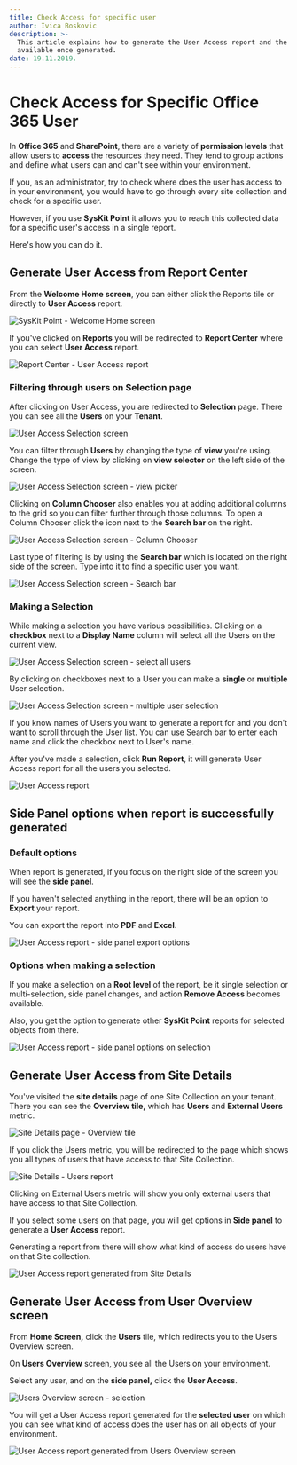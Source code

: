 ```yaml
---
title: Check Access for specific user
author: Ivica Boskovic
description: >-
  This article explains how to generate the User Access report and the options
  available once generated.
date: 19.11.2019.
---
```


# Check Access for Specific Office 365 User

In **Office 365** and **SharePoint**, there are a variety of **permission levels** that allow users to **access** the resources they need. They tend to group actions and define what users can and can't see within your environment.

If you, as an administrator, try to check where does the user has access to in your environment, you would have to go through every site collection and check for a specific user.

However, if you use **SysKit Point** it allows you to reach this collected data for a specific user's access in a single report.

Here's how you can do it.

## Generate User Access from Report Center

From the **Welcome Home screen**, you can either click the Reports tile or directly to **User Access** report.

![SysKit Point - Welcome Home screen](../.gitbook/assets/check-access-for-specific-office-365-user_welcome-home-screen.png)

If you've clicked on **Reports** you will be redirected to **Report Center** where you can select **User Access** report.

![Report Center - User Access report](../.gitbook/assets/check-access-for-specific-office-365-user_report-center-user-access-report.png)

### Filtering through users on Selection page

After clicking on User Access, you are redirected to **Selection** page. There you can see all the **Users** on your **Tenant**.

![User Access Selection screen](../.gitbook/assets/check-access-for-specific-office-365-user_user-access-selection-screen.png)

You can filter through **Users** by changing the type of **view** you're using. Change the type of view by clicking on **view selector** on the left side of the screen.

![User Access Selection screen - view picker](../.gitbook/assets/check-access-for-specific-office-365-user_user-access-selection-screen-view-picker.png)

Clicking on **Column Chooser** also enables you at adding additional columns to the grid so you can filter further through those columns. To open a Column Chooser click the icon next to the **Search bar** on the right.

![User Access Selection screen - Column Chooser](../.gitbook/assets/check-access-for-specific-office-365-user_user-access-selection-screen-column-chooser.png)

Last type of filtering is by using the **Search bar** which is located on the right side of the screen. Type into it to find a specific user you want.

![User Access Selection screen - Search bar](../.gitbook/assets/check-access-for-specific-office-365-user_user-access-selection-screen-search-bar.png)

### Making a Selection

While making a selection you have various possibilities. Clicking on a **checkbox** next to a **Display Name** column will select all the Users on the current view.

![User Access Selection screen - select all users](../.gitbook/assets/check-access-for-specific-office-365-user_user-access-selection-screen-select-all-users.png)

By clicking on checkboxes next to a User you can make a **single** or **multiple** User selection.

![User Access Selection screen - multiple user selection](../.gitbook/assets/check-access-for-specific-office-365-user_user-access-selection-screen-multiple-user-selection.png)

If you know names of Users you want to generate a report for and you don't want to scroll through the User list. You can use Search bar to enter each name and click the checkbox next to User's name.

After you've made a selection, click **Run Report**, it will generate User Access report for all the users you selected.

![User Access report](../.gitbook/assets/check-access-for-specific-office-365-user_user-access-report.png)

## Side Panel options when report is successfully generated

### Default options

When report is generated, if you focus on the right side of the screen you will see the **side panel**.

If you haven't selected anything in the report, there will be an option to **Export** your report.

You can export the report into **PDF** and **Excel**.

![User Access report - side panel export options](../.gitbook/assets/check-access-for-specific-office-365-user_user-access-report-side-panel-export-options.png)

### Options when making a selection

If you make a selection on a **Root level** of the report, be it single selection or multi-selection, side panel changes, and action **Remove Access** becomes available.

Also, you get the option to generate other **SysKit Point** reports for selected objects from there.

![User Access report - side panel options on selection](../.gitbook/assets/check-access-for-specific-office-365-user_user-access-report-side-panel-options-on-selection.png)

## Generate User Access from Site Details

You've visited the **site details** page of one Site Collection on your tenant. There you can see the **Overview tile,** which has **Users** and **External Users** metric.

![Site Details page - Overview tile](../.gitbook/assets/check-access-for-specific-office-365-user_site-details-page-overview-tile.png)

If you click the Users metric, you will be redirected to the page which shows you all types of users that have access to that Site Collection.

![Site Details - Users report](../.gitbook/assets/check-access-for-specific-office-365-user_site-details-users-report.png)

Clicking on External Users metric will show you only external users that have access to that Site Collection.

If you select some users on that page, you will get options in **Side panel** to generate a **User Access** report.

Generating a report from there will show what kind of access do users have on that Site collection.

![User Access report generated from Site Details](../.gitbook/assets/check-access-for-specific-office-365-user_user-access-report-geenrated-from-site-details.png)

## Generate User Access from User Overview screen

From **Home Screen,** click the **Users** tile, which redirects you to the Users Overview screen.

On **Users Overview** screen, you see all the Users on your environment.

Select any user, and on the **side panel,** click the **User Access**.

![Users Overview screen - selection](../.gitbook/assets/check-access-for-specific-office-365-user_users-overview-screen-selection.png)

You will get a User Access report generated for the **selected user** on which you can see what kind of access does the user has on all objects of your environment.

![User Access report generated from Users Overview screen](../.gitbook/assets/check-access-for-specific-office-365-user_user-access-report-generated-from-users-overview-screen.png)

